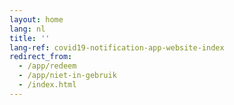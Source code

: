 ```yaml
---
layout: home
lang: nl
title: ''
lang-ref: covid19-notification-app-website-index
redirect_from: 
  - /app/redeem
  - /app/niet-in-gebruik
  - /index.html
---
```

